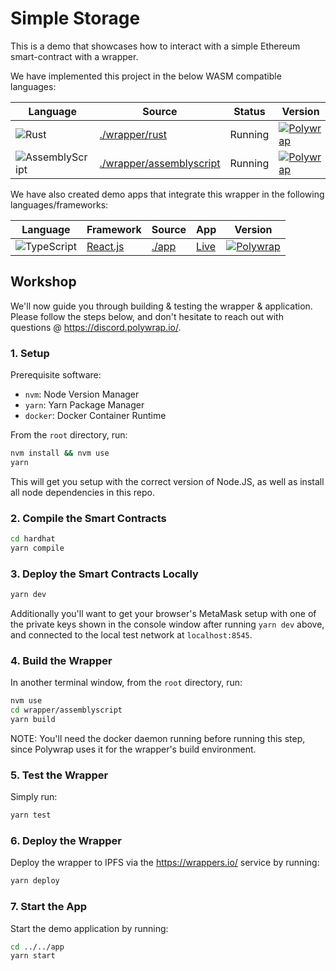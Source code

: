# Simple Storage
This is a demo that showcases how to interact with a simple Ethereum smart-contract with a wrapper.

We have implemented this project in the below WASM compatible languages:

| Language | Source | Status | Version |
|----------|--------|--------|---------|
| ![Rust](https://img.shields.io/badge/Rust-ffffff?style=for-the-badge&labelColor=ffff99&logoColor=000000&logo=rust) | [./wrapper/rust](./wrapper/rust) |Running                                              | [![Polywrap](https://img.shields.io/badge/Polywrap-0.9.5-blue?style=for-the-badge)](https://www.npmjs.com/package/polywrap/v/0.9.5) |
| ![AssemblyScript](https://img.shields.io/badge/AssemblyScript-007AAC?style=for-the-badge&labelColor=ffffff&logoColor=007AAC&logo=assemblyscript) | [./wrapper/assemblyscript](./wrapper/assemblyscript/) | Running                                              | [![Polywrap](https://img.shields.io/badge/Polywrap-0.9.5-blue?style=for-the-badge)](https://www.npmjs.com/package/polywrap/v/0.9.5) |

We have also created demo apps that integrate this wrapper in the following languages/frameworks:

| Language | Framework | Source | App | Version |
|----------|-----------|--------|---------|---------|
| ![TypeScript](https://img.shields.io/badge/TypeScript-3178C6?style=for-the-badge&labelColor=ffffff&logoColor=3178C6&logo=typescript) | [React.js](https://reactjs.org/) | [./app](./app)  | [Live](https://helloworld.demo.polywrap.io/) | [![Polywrap](https://img.shields.io/badge/Polywrap-0.9.5-blue?style=for-the-badge)](https://www.npmjs.com/package/polywrap/v/0.9.5) |

## Workshop

We'll now guide you through building & testing the wrapper & application. Please follow the steps below, and don't hesitate to reach out with questions @ https://discord.polywrap.io/.

### 1. Setup
Prerequisite software:
- `nvm`: Node Version Manager
- `yarn`: Yarn Package Manager
- `docker`: Docker Container Runtime

From the `root` directory, run:
```bash
nvm install && nvm use
yarn
```

This will get you setup with the correct version of Node.JS, as well as install all node dependencies in this repo.

### 2. Compile the Smart Contracts
```bash
cd hardhat
yarn compile
```

### 3. Deploy the Smart Contracts Locally
```bash
yarn dev
```

Additionally you'll want to get your browser's MetaMask setup with one of the private keys shown in the console window after running `yarn dev` above, and connected to the local test network at `localhost:8545`.

### 4. Build the Wrapper
In another terminal window, from the `root` directory, run:
```bash
nvm use
cd wrapper/assemblyscript
yarn build
```

NOTE: You'll need the docker daemon running before running this step, since Polywrap uses it for the wrapper's build environment.

### 5. Test the Wrapper
Simply run:
```bash
yarn test
```

### 6. Deploy the Wrapper
Deploy the wrapper to IPFS via the https://wrappers.io/ service by running:
```bash
yarn deploy
```

### 7. Start the App
Start the demo application by running:
```bash
cd ../../app
yarn start
```
